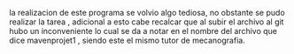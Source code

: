 la realizacion de este programa se volvio algo tediosa, no obstante se pudo realizar la tarea , adicional a esto cabe recalcar que al subir el archivo al git 
hubo un inconveniente lo cual se da a notar en el nombre del archivo que dice mavenprojet1 , siendo este el mismo tutor de mecanografia.
